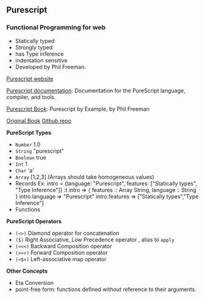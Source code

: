 ## Purescript
### Functional Programming for web
- Statically typed
- Strongly typed
- has Type inference
- indentation sensitive
- Developed by Phil Freeman.

[Purescript website](https://www.purescript.org/)

[Purescript documentation](https://github.com/purescript/documentation): Documentation for the PureScript language, compiler, and tools.

[Purescript Book](https://book.purescript.org/): Purescript by Example, by Phil Freeman

[Original Book](https://leanpub.com/purescript/read)
[Github repo](https://github.com/paf31/purescript-book)

**PureScript Types**
- `Number` 1.0
- `String` "purescript"
- `Boolean` true
- `Int` 1
- `Char` 'a'
- `Array` [1,2,3] (Arrays should take homogeneous values)
- Records
    Ex: intro = {language: "Purescript", features: ["Statically types", "Type Inference"]}
        :t intro => { features :: Array String, language :: String }
        intro.language => "Purescript"
        intro.features => ["Statically types","Type Inference"]
- Functions

**PureScript Operators**
- `(<>)` Diamond operator for concatenation
- `($)`  Right Associative, Low Precedence operator , alias to `apply`
- `(<<<)` Backward Composition operator
- `(>>>)` Forward Composition operator
- `(<$>)` Left-associative map operator

**Other Concepts**
- Eta Conversion
- point-free form: functions defined without reference to their arguments.